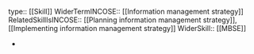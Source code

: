 type:: [[Skill]]
WiderTermINCOSE:: [[Information management strategy]]
RelatedSkillIsINCOSE:: [[Planning information management strategy]], [[Implementing information management strategy]]
WiderSkill:: [[MBSE]]

-